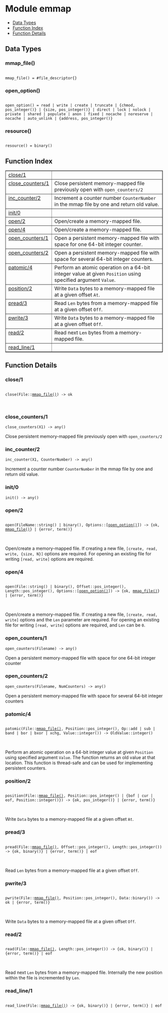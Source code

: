 

# Module emmap #
* [Data Types](#types)
* [Function Index](#index)
* [Function Details](#functions)

<a name="types"></a>

## Data Types ##




### <a name="type-mmap_file">mmap_file()</a> ###


<pre><code>
mmap_file() = #file_descriptor{}
</code></pre>




### <a name="type-open_option">open_option()</a> ###


<pre><code>
open_option() = read | write | create | truncate | {chmod, pos_integer()} | {size, pos_integer()} | direct | lock | nolock | private | shared | populate | anon | fixed | nocache | noreserve | nocache | auto_unlink | {address, pos_integer()}
</code></pre>




### <a name="type-resource">resource()</a> ###


<pre><code>
resource() = binary()
</code></pre>

<a name="index"></a>

## Function Index ##


<table width="100%" border="1" cellspacing="0" cellpadding="2" summary="function index"><tr><td valign="top"><a href="#close-1">close/1</a></td><td></td></tr><tr><td valign="top"><a href="#close_counters-1">close_counters/1</a></td><td>Close persistent memory-mapped file previously open with <code>open_counters/2</code></td></tr><tr><td valign="top"><a href="#inc_counter-2">inc_counter/2</a></td><td>Increment a counter number <code>CounterNumber</code> in the mmap file by one and return old value.</td></tr><tr><td valign="top"><a href="#init-0">init/0</a></td><td></td></tr><tr><td valign="top"><a href="#open-2">open/2</a></td><td>Open/create a memory-mapped file.</td></tr><tr><td valign="top"><a href="#open-4">open/4</a></td><td>Open/create a memory-mapped file.</td></tr><tr><td valign="top"><a href="#open_counters-1">open_counters/1</a></td><td>Open a persistent memory-mapped file with space for one 64-bit integer counter.</td></tr><tr><td valign="top"><a href="#open_counters-2">open_counters/2</a></td><td>Open a persistent memory-mapped file with space for several 64-bit integer counters.</td></tr><tr><td valign="top"><a href="#patomic-4">patomic/4</a></td><td>Perform an atomic operation on a 64-bit integer value at given <code>Position</code>
using specified argument <code>Value</code>.</td></tr><tr><td valign="top"><a href="#position-2">position/2</a></td><td>Write <code>Data</code> bytes to a memory-mapped file at a given offset <code>At</code>.</td></tr><tr><td valign="top"><a href="#pread-3">pread/3</a></td><td>Read <code>Len</code> bytes from a memory-mapped file at a given offset <code>Off</code>.</td></tr><tr><td valign="top"><a href="#pwrite-3">pwrite/3</a></td><td>Write <code>Data</code> bytes to a memory-mapped file at a given offset <code>Off</code>.</td></tr><tr><td valign="top"><a href="#read-2">read/2</a></td><td>Read next <code>Len</code> bytes from a memory-mapped file.</td></tr><tr><td valign="top"><a href="#read_line-1">read_line/1</a></td><td></td></tr></table>


<a name="functions"></a>

## Function Details ##

<a name="close-1"></a>

### close/1 ###

<pre><code>
close(File::<a href="#type-mmap_file">mmap_file()</a>) -&gt; ok
</code></pre>
<br />

<a name="close_counters-1"></a>

### close_counters/1 ###

`close_counters(X1) -> any()`

Close persistent memory-mapped file previously open with `open_counters/2`

<a name="inc_counter-2"></a>

### inc_counter/2 ###

`inc_counter(X1, CounterNumber) -> any()`

Increment a counter number `CounterNumber` in the mmap file by one and return old value.

<a name="init-0"></a>

### init/0 ###

`init() -> any()`

<a name="open-2"></a>

### open/2 ###

<pre><code>
open(FileName::string() | binary(), Options::[<a href="#type-open_option">open_option()</a>]) -&gt; {ok, <a href="#type-mmap_file">mmap_file()</a>} | {error, term()}
</code></pre>
<br />

Open/create a memory-mapped file.
If creating a new file, `[create, read, write, {size, N}]` options are required.
For opening an existing file for writing `[read, write]` options are required.

<a name="open-4"></a>

### open/4 ###

<pre><code>
open(File::string() | binary(), Offset::pos_integer(), Length::pos_integer(), Options::[<a href="#type-open_option">open_option()</a>]) -&gt; {ok, <a href="#type-mmap_file">mmap_file()</a>} | {error, term()}
</code></pre>
<br />

Open/create a memory-mapped file.
If creating a new file, `[create, read, write]` options and the `Len` parameter
are required.
For opening an existing file for writing `[read, write]` options are required, and `Len`
can be `0`.

<a name="open_counters-1"></a>

### open_counters/1 ###

`open_counters(Filename) -> any()`

Open a persistent memory-mapped file with space for one 64-bit integer counter

<a name="open_counters-2"></a>

### open_counters/2 ###

`open_counters(Filename, NumCounters) -> any()`

Open a persistent memory-mapped file with space for several 64-bit integer counters

<a name="patomic-4"></a>

### patomic/4 ###

<pre><code>
patomic(File::<a href="#type-mmap_file">mmap_file()</a>, Position::pos_integer(), Op::add | sub | band | bor | bxor | xchg, Value::integer()) -&gt; OldValue::integer()
</code></pre>
<br />

Perform an atomic operation on a 64-bit integer value at given `Position`
using specified argument `Value`.  The function returns an old value at that
location.  This function is thread-safe and can be used for implementing
persistent counters.

<a name="position-2"></a>

### position/2 ###

<pre><code>
position(File::<a href="#type-mmap_file">mmap_file()</a>, Position::pos_integer() | {bof | cur | eof, Position::integer()}) -&gt; {ok, pos_integer()} | {error, term()}
</code></pre>
<br />

Write `Data` bytes to a memory-mapped file at a given offset `At`.

<a name="pread-3"></a>

### pread/3 ###

<pre><code>
pread(File::<a href="#type-mmap_file">mmap_file()</a>, Offset::pos_integer(), Length::pos_integer()) -&gt; {ok, binary()} | {error, term()} | eof
</code></pre>
<br />

Read `Len` bytes from a memory-mapped file at a given offset `Off`.

<a name="pwrite-3"></a>

### pwrite/3 ###

<pre><code>
pwrite(File::<a href="#type-mmap_file">mmap_file()</a>, Position::pos_integer(), Data::binary()) -&gt; ok | {error, term()}
</code></pre>
<br />

Write `Data` bytes to a memory-mapped file at a given offset `Off`.

<a name="read-2"></a>

### read/2 ###

<pre><code>
read(File::<a href="#type-mmap_file">mmap_file()</a>, Length::pos_integer()) -&gt; {ok, binary()} | {error, term()} | eof
</code></pre>
<br />

Read next `Len` bytes from a memory-mapped file.
Internally the new position within the file is incremented by `Len`.

<a name="read_line-1"></a>

### read_line/1 ###

<pre><code>
read_line(File::<a href="#type-mmap_file">mmap_file()</a>) -&gt; {ok, binary()} | {error, term()} | eof
</code></pre>
<br />

